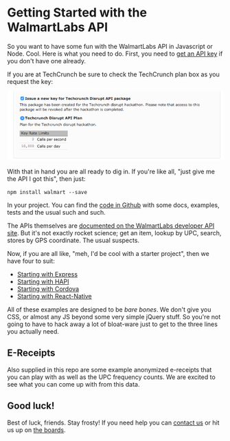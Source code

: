 Getting Started with the WalmartLabs API
========================================

So you want to have some fun with the WalmartLabs API in
Javascript or Node. Cool. Here is what you need to do.
First, you need to [get an API key](https://developer.walmartlabs.com/member)
if you don't have one already.

If you are at TechCrunch be sure to check the TechCrunch
plan box as you request the key:

![TechCrunch key](./techcrunch.png)

With that in hand you are all ready to dig in. If you're like
all, "just give me the API I got this", then just:

```
npm install walmart --save
```

In your project. You can find the [code in Github](https://github.com/walmartlabs/walmart-api)
with some docs, examples, tests and the usual such and such.

The APIs themselves are [documented on the WalmartLabs developer API site](https://developer.walmartlabs.com/docs). But it's not exactly rocket science; get an item, lookup by UPC, search, stores by GPS coordinate.
The usual suspects.

Now, if you are all like, "meh, I'd be cool with a starter project", then
we have four to suit:

* [Starting with Express](https://github.com/walmartlabs/express-example)
* [Starting with HAPI](https://github.com/walmartlabs/hapi-example)
* [Starting with Cordova](https://github.com/walmartlabs/cordova-starter-kit)
* [Starting with React-Native](https://github.com/walmartlabs/react-native-starter)

All of these examples are designed to be *bare bones*. We don't give you
CSS, or almost any JS beyond some very simple jQuery stuff. So you're not
going to have to hack away a lot of bloat-ware just to get to the three
lines you actually need.

## E-Receipts

Also supplied in this repo are some example anonymized e-receipts that you
can play with as well as the UPC frequency counts. We are excited to see
what you can come up with from this data.

## Good luck!

Best of luck, friends. Stay frosty! If you need help you can
[contact us](https://developer.walmartlabs.com/contact) or
hit us up on [the boards](https://developer.walmartlabs.com/forum).
